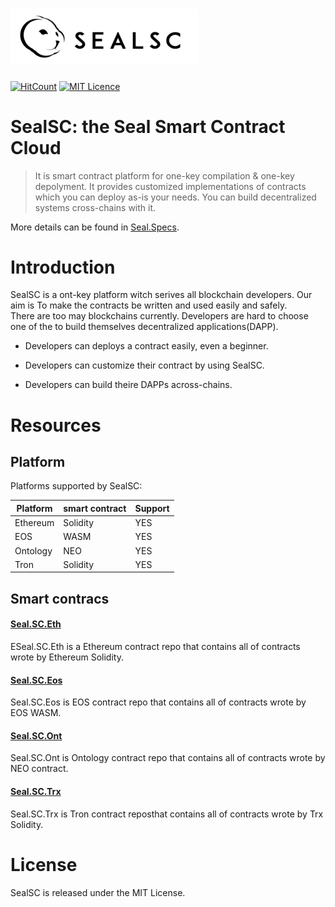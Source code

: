 # <img src="logo.png" alt="SealSC" width="300px">

[![HitCount](http://hits.dwyl.io/SealSC/SealSC/Seal.SC.svg)](http://hits.dwyl.io/SealSC/SealSC/Seal.SC)
[![MIT Licence](https://badges.frapsoft.com/os/mit/mit.svg?v=103)](https://opensource.org/licenses/mit-license.php)

# SealSC: the Seal Smart Contract Cloud 

> It is smart contract platform for one-key compilation & one-key depolyment. 
> It provides customized implementations of contracts which you can deploy as-is your needs. 
> You can build decentralized systems cross-chains with it.

More details can be found in [Seal.Specs](https://github.com/SealSC/Seal.Specs).

# Introduction

SealSC is a ont-key platform witch serives all blockchain developers. Our aim is To make the contracts be written and used easily and safely.  
There are too may blockchains currently. Developers are hard to choose one of the to build themselves decentralized applications(DAPP). 

* Developers can deploys a contract easily, even a beginner. 

* Developers can customize their contract by using SealSC.

* Developers can build theire DAPPs across-chains.

# Resources

## Platform

Platforms supported by SealSC:

|Platform |smart contract | Support|
|---------|---------------|--------|
|Ethereum |Solidity       |  YES   |
|EOS      |WASM           |  YES   |
|Ontology |NEO            |  YES   |
|Tron     |Solidity       |  YES   |

## Smart contracs

#### [Seal.SC.Eth](https://github.com/SealSC/Seal.SC.Eth)

ESeal.SC.Eth is a Ethereum contract repo that contains all of contracts wrote by Ethereum Solidity.

#### [Seal.SC.Eos](https://github.com/SealSC/Seal.SC.Eos)

Seal.SC.Eos is  EOS contract repo that contains all of contracts wrote by EOS WASM.

#### [Seal.SC.Ont](https://github.com/SealSC/Seal.SC.Ont)

Seal.SC.Ont is Ontology contract repo that contains all of contracts wrote by NEO contract.

#### [Seal.SC.Trx](https://github.com/SealSC/Seal.SC.Trx)

Seal.SC.Trx is Tron contract reposthat contains all of contracts wrote by Trx Solidity.

# License

SealSC is released under the MIT License.

